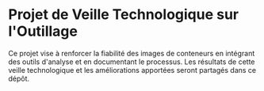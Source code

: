# Projet de Veille Technologique sur l'Outillage

Ce projet vise à renforcer la fiabilité des images de conteneurs en intégrant des outils d'analyse et en documentant le processus. Les résultats de cette veille technologique et les améliorations apportées seront partagés dans ce dépôt.
